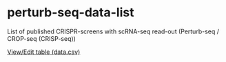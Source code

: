 # perturb-seq-data-list
List of published CRISPR-screens with scRNA-seq read-out (Perturb-seq / CROP-seq (CRISP-seq))

[View/Edit table (data.csv)](/data.csv)
